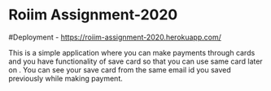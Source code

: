 # Roiim Assignment-2020

#Deployment - https://roiim-assignment-2020.herokuapp.com/

This is a simple application where you can make payments through cards and you have functionality of save card so that you can use same card later on .
You can see your save card from the same email id you saved previously while making payment.



